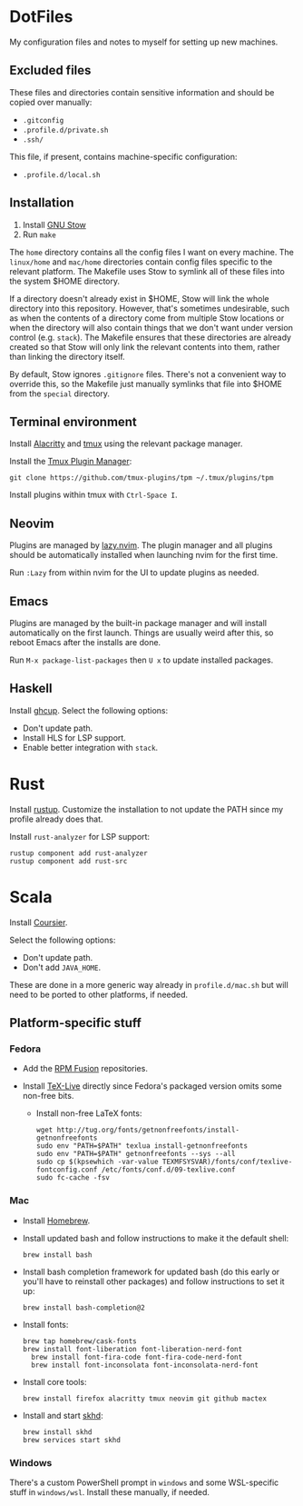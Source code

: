 # DotFiles

My configuration files and notes to myself for setting up new machines.


## Excluded files

These files and directories contain sensitive information and should be copied
over manually:

- `.gitconfig`
- `.profile.d/private.sh`
- `.ssh/`

This file, if present, contains machine-specific configuration:

- `.profile.d/local.sh`


## Installation

1. Install [GNU Stow](https://www.gnu.org/software/stow/)
2. Run `make`

The `home` directory contains all the config files I want on every machine. The
`linux/home` and `mac/home` directories contain config files specific to the
relevant platform. The Makefile uses Stow to symlink all of these files into
the system \$HOME directory.

If a directory doesn't already exist in \$HOME, Stow will link the whole
directory into this repository. However, that's sometimes undesirable, such as
when the contents of a directory come from multiple Stow locations or when the
directory will also contain things that we don't want under version control
(e.g. `stack`). The Makefile ensures that these directories are already created
so that Stow will only link the relevant contents into them, rather than
linking the directory itself.

By default, Stow ignores `.gitignore` files. There's not a convenient way to
override this, so the Makefile just manually symlinks that file into \$HOME
from the `special` directory.


## Terminal environment

Install [Alacritty](https://alacritty.org/) and [tmux](https://github.com/tmux/tmux)
using the relevant package manager.

Install the [Tmux Plugin Manager](https://github.com/tmux-plugins/tpm):
```
git clone https://github.com/tmux-plugins/tpm ~/.tmux/plugins/tpm
```

Install plugins within tmux with `Ctrl-Space I`.


## Neovim

Plugins are managed by [lazy.nvim](https://github.com/folke/lazy.nvim). The
plugin manager and all plugins should be automatically installed when launching
nvim for the first time.

Run `:Lazy` from within nvim for the UI to update plugins as needed.


## Emacs

Plugins are managed by the built-in package manager and will install
automatically on the first launch. Things are usually weird after this, so
reboot Emacs after the installs are done.

Run `M-x package-list-packages` then `U x` to update installed packages.


## Haskell

Install [ghcup](https://www.haskell.org/ghcup/). Select the following options:
- Don't update path.
- Install HLS for LSP support.
- Enable better integration with `stack`.


# Rust

Install [rustup](https://www.rust-lang.org/tools/install). Customize the
installation to not update the PATH since my profile already does that.

Install `rust-analyzer` for LSP support:
```
rustup component add rust-analyzer
rustup component add rust-src
```


# Scala

Install [Coursier](https://docs.scala-lang.org/getting-started/index.html).

Select the following options:
- Don't update path.
- Don't add `JAVA_HOME`.

These are done in a more generic way already in `profile.d/mac.sh` but will
need to be ported to other platforms, if needed.


## Platform-specific stuff

### Fedora

- Add the [RPM Fusion](https://rpmfusion.org/Configuration) repositories.

- Install [TeX-Live](https://tug.org/texlive/quickinstall.html) directly since
  Fedora's packaged version omits some non-free bits.

	- Install non-free LaTeX fonts:
	  ```
	  wget http://tug.org/fonts/getnonfreefonts/install-getnonfreefonts
	  sudo env "PATH=$PATH" texlua install-getnonfreefonts
	  sudo env "PATH=$PATH" getnonfreefonts --sys --all
	  sudo cp $(kpsewhich -var-value TEXMFSYSVAR)/fonts/conf/texlive-fontconfig.conf /etc/fonts/conf.d/09-texlive.conf
	  sudo fc-cache -fsv
	  ```


### Mac

- Install [Homebrew](http://brew.sh/).
 
- Install updated bash and follow instructions to make it the default shell:
  ```
  brew install bash
  ```

- Install bash completion framework for updated bash (do this early or you'll
  have to reinstall other packages) and follow instructions to set it up:
  ```
  brew install bash-completion@2
  ```

- Install fonts:
  ```
  brew tap homebrew/cask-fonts
  brew install font-liberation font-liberation-nerd-font
	brew install font-fira-code font-fira-code-nerd-font
	brew install font-inconsolata font-inconsolata-nerd-font
  ```

- Install core tools:
  ```
  brew install firefox alacritty tmux neovim git github mactex
  ```

- Install and start [skhd](https://github.com/koekeishiya/skhd):
  ```
  brew install skhd
  brew services start skhd
  ```

### Windows

There's a custom PowerShell prompt in `windows` and some WSL-specific stuff in
`windows/wsl`. Install these manually, if needed.
